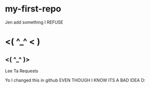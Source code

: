 # my-first-repo
Jen add something
I REFUSE
# <( ^_^ < )
## <( ^_^ )>

Lee Ta Requests


Yo I changed this in github EVEN THOUGH I KNOW ITS A BAD IDEA
D:


